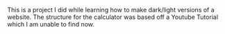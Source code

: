 This is a project I did while learning how to make dark/light versions of a website.
The structure for the calculator was based off a Youtube Tutorial which I am unable to find now.